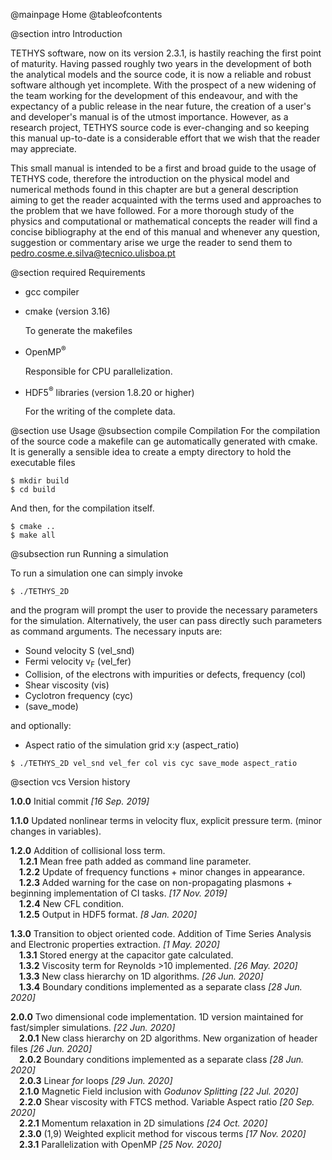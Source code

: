 @mainpage Home
@tableofcontents 

@section intro Introduction

TETHYS software, now on its version 2.3.1, is hastily reaching the first point of maturity. Having passed roughly two years in the development of both the analytical models and the source code, it is now a reliable and robust software although yet incomplete. With the prospect of a new widening of the team working for the development of this endeavour, and with the expectancy of a public release in the near future, the creation of a user's and developer's manual is of the utmost importance. However, as a research project, TETHYS source code is ever-changing and so keeping this manual up-to-date is a considerable effort that we wish that the reader may appreciate.

This small manual is intended to be a first and broad guide to the usage of TETHYS code, therefore the introduction on the physical model and numerical methods found in this chapter are but a general description aiming to get the reader acquainted with the terms used and approaches to the problem that we have followed. For a more thorough study of the physics and computational or mathematical concepts the reader will find a concise bibliography at the end of this manual and whenever any question, suggestion or commentary arise we urge the reader to send them to pedro.cosme.e.silva@tecnico.ulisboa.pt


@section required Requirements

* gcc compiler

* cmake (version 3.16)

  To generate the makefiles

* OpenMP<sup>&reg;</sup>

  Responsible for CPU parallelization.

* HDF5<sup>&reg;</sup> libraries (version 1.8.20 or higher)

  For the writing of the complete data.


@section use Usage
@subsection compile Compilation
For the compilation of the source code a makefile can ge automatically generated with cmake. It is generally a sensible idea to create a empty directory to hold the executable files

```console
$ mkdir build
$ cd build
```
And then, for the compilation itself.
```console
$ cmake ..
$ make all
```
@subsection run Running a simulation


To run a simulation one can simply invoke
```console
$ ./TETHYS_2D 
```
and the program will prompt the user to provide the necessary parameters for the simulation. Alternatively, the user can pass directly such parameters as command arguments.
The necessary inputs are:
* Sound velocity S (vel_snd)
* Fermi velocity v<sub>F</sub> (vel_fer)
* Collision, of the electrons with impurities or defects, frequency (col)
* Shear viscosity (vis)
* Cyclotron frequency (cyc)
* (save_mode)

and optionally:

* Aspect ratio of the simulation grid x:y (aspect_ratio)

```console
$ ./TETHYS_2D vel_snd vel_fer col vis cyc save_mode aspect_ratio
``` 


@section vcs Version history

**1.0.0** Initial commit *[16 Sep. 2019]*

**1.1.0** Updated nonlinear terms in velocity flux, explicit pressure term. (minor changes in variables).

**1.2.0** Addition of collisional loss term.
<br>&emsp;**1.2.1** Mean free path added as command line parameter.
<br>&emsp;**1.2.2** Update of frequency functions + minor changes in appearance.
<br>&emsp;**1.2.3** Added warning for the case on non-propagating plasmons + beginning implementation of CI tasks. *[17 Nov. 2019]*
<br>&emsp;**1.2.4** New CFL condition.
<br>&emsp;**1.2.5** Output in HDF5 format. *[8 Jan. 2020]*

**1.3.0** Transition to object oriented code. Addition of Time Series Analysis and Electronic properties extraction. *[1 May. 2020]*
<br>&emsp;**1.3.1** Stored energy at the capacitor gate calculated.
<br>&emsp;**1.3.2** Viscosity term for Reynolds >10 implemented. *[26 May. 2020]*
<br>&emsp;**1.3.3** New class hierarchy on 1D algorithms. *[26 Jun. 2020]*
<br>&emsp;**1.3.4** Boundary conditions implemented as a separate class *[28 Jun. 2020]*

**2.0.0** Two dimensional code implementation. 1D version maintained for fast/simpler simulations. *[22 Jun. 2020]*
<br>&emsp;**2.0.1** New class hierarchy on 2D algorithms. New organization of header files *[26 Jun. 2020]*
<br>&emsp;**2.0.2** Boundary conditions implemented as a separate class *[28 Jun. 2020]*
<br>&emsp;**2.0.3** Linear _for_ loops *[29 Jun. 2020]*
<br>&emsp;**2.1.0** Magnetic Field inclusion with _Godunov Splitting_ *[22 Jul. 2020]*
<br>&emsp;**2.2.0** Shear viscosity with FTCS method. Variable Aspect ratio  *[20 Sep. 2020]*
<br>&emsp;**2.2.1** Momentum relaxation in 2D simulations *[24 Oct. 2020]*
<br>&emsp;**2.3.0** (1,9) Weighted explicit method for viscous terms *[17 Nov. 2020]*
<br>&emsp;**2.3.1** Parallelization with OpenMP  *[25 Nov. 2020]*